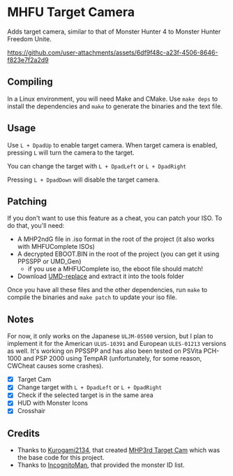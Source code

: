 # MHFU Target Camera

Adds target camera, similar to that of Monster Hunter 4 to Monster Hunter Freedom Unite.


https://github.com/user-attachments/assets/6df9f48c-a23f-4506-8646-f823e7f2a2d9



## Compiling

In a Linux environment, you will need Make and CMake. Use `make deps` to install the dependencies and `make` to generate the binaries and the text file.

## Usage

Use `L + DpadUp` to enable target camera. When target camera is enabled, pressing `L` will turn the camera to the target. 

You can change the target with `L + DpadLeft` or `L + DpadRight`

Pressing `L + DpadDown` will disable the target camera.

## Patching

If you don't want to use this feature as a cheat, you can patch your ISO. To do that, you'll need:

- A MHP2ndG file in .iso format in the root of the project (it also works with MHFUComplete ISOs)
- A decrypted EBOOT.BIN in the root of the project (you can get it using PPSSPP or UMD_Gen)
    - if you use a MHFUComplete iso, the eboot file should match!
- Download [UMD-replace](https://www.romhacking.net/utilities/891/) and extract it into the tools folder

Once you have all these files and the other dependencies, run `make` to compile the binaries and `make patch` to update your iso file.

## Notes

For now, it only works on the Japanese `ULJM-05500` version, but I plan to implement it for the American `ULUS-10391` and European `ULES-01213` versions as well. It's working on PPSSPP and has also been tested on PSVita PCH-1000 and PSP 2000 using TempAR (unfortunately, for some reason, CWCheat causes some crashes).

- [x] Target Cam
- [x] Change target with `L + DpadLeft` or `L + DpadRight`
- [x] Check if the selected target is in the same area
- [x] HUD with Monster Icons
- [x] Crosshair

## Credits

- Thanks to [Kurogami2134](https://github.com/Kurogami2134), that created [MHP3rd Target Cam](https://github.com/Kurogami2134/mhp3rd_target_camera.git) which was the base code for this project.
- Thanks to [IncognitoMan](https://github.com/IncognitoMan), that provided the monster ID list.
